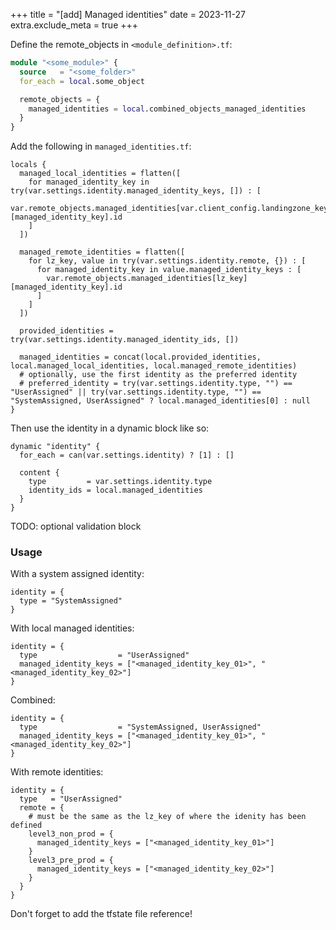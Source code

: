+++
title = "[add] Managed identities"
date = 2023-11-27
extra.exclude_meta = true
+++

Define the remote_objects in `<module_definition>.tf`:

```terraform
module "<some_module>" {
  source   = "<some_folder>"
  for_each = local.some_object

  remote_objects = {
    managed_identities = local.combined_objects_managed_identities
  }
}
```

<!-- TODO: Copy button for snippet + file name -->
Add the following in `managed_identities.tf`:

```hcl
locals {
  managed_local_identities = flatten([
    for managed_identity_key in try(var.settings.identity.managed_identity_keys, []) : [
      var.remote_objects.managed_identities[var.client_config.landingzone_key][managed_identity_key].id
    ]
  ])

  managed_remote_identities = flatten([
    for lz_key, value in try(var.settings.identity.remote, {}) : [
      for managed_identity_key in value.managed_identity_keys : [
        var.remote_objects.managed_identities[lz_key][managed_identity_key].id
      ]
    ]
  ])

  provided_identities = try(var.settings.identity.managed_identity_ids, [])

  managed_identities = concat(local.provided_identities, local.managed_local_identities, local.managed_remote_identities)
  # optionally, use the first identity as the preferred identity
  # preferred_identity = try(var.settings.identity.type, "") == "UserAssigned" || try(var.settings.identity.type, "") == "SystemAssigned, UserAssigned" ? local.managed_identities[0] : null
}
```

Then use the identity in a dynamic block like so:

```hcl
dynamic "identity" {
  for_each = can(var.settings.identity) ? [1] : []

  content {
    type         = var.settings.identity.type
    identity_ids = local.managed_identities
  }
}
```

TODO: optional validation block

### Usage

With a system assigned identity:

```hcl
identity = {
  type = "SystemAssigned"
}
```

With local managed identities:

```hcl
identity = {
  type                  = "UserAssigned"
  managed_identity_keys = ["<managed_identity_key_01>", "<managed_identity_key_02>"]
}
```

Combined:

```hcl
identity = {
  type                  = "SystemAssigned, UserAssigned"
  managed_identity_keys = ["<managed_identity_key_01>", "<managed_identity_key_02>"]
}
```

With remote identities:

```hcl
identity = {
  type   = "UserAssigned"
  remote = {
    # must be the same as the lz_key of where the idenity has been defined
    level3_non_prod = {
      managed_identity_keys = ["<managed_identity_key_01>"]
    }
    level3_pre_prod = {
      managed_identity_keys = ["<managed_identity_key_02>"]
    }
  }
}
```

Don't forget to add the tfstate file reference!
<!-- TODO: Link to snippet -->


